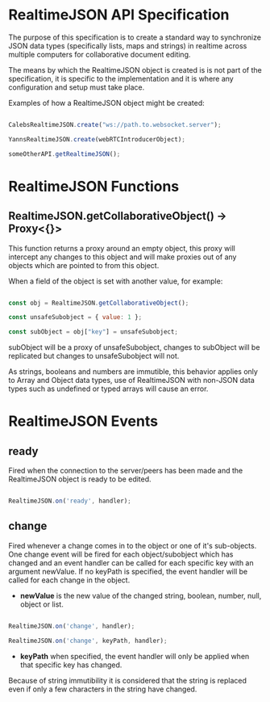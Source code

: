 # RealtimeJSON API Specification

The purpose of this specification is to create a standard way to synchronize JSON data types (specifically lists, maps and strings) in realtime across multiple computers for collaborative document editing.

The means by which the RealtimeJSON object is created is is not part of the specification, it is specific to the implementation and it is where any configuration and setup must take place.

Examples of how a RealtimeJSON object might be created:

```javascript

CalebsRealtimeJSON.create("ws://path.to.websocket.server");

YannsRealtimeJSON.create(webRTCIntroducerObject);

someOtherAPI.getRealtimeJSON();

```

# RealtimeJSON Functions

## RealtimeJSON.getCollaborativeObject() -> Proxy<{}>

This function returns a proxy around an empty object, this proxy will intercept any changes to this object and will make proxies out of any objects which are pointed to from this object.

When a field of the object is set with another value, for example:

```javascript

const obj = RealtimeJSON.getCollaborativeObject();

const unsafeSubobject = { value: 1 };

const subObject = obj["key"] = unsafeSubobject;

```

subObject will be a proxy of unsafeSubobject, changes to subObject will be replicated but changes to unsafeSubobject will not.

As strings, booleans and numbers are immutible, this behavior applies only to Array and Object data types, use of RealtimeJSON with non-JSON data types such as undefined or typed arrays will cause an error.


# RealtimeJSON Events

## ready

Fired when the connection to the server/peers has been made and the RealtimeJSON object is ready to be edited.

```javascript

RealtimeJSON.on('ready', handler);

```

## change

Fired whenever a change comes in to the object or one of it's sub-objects. One change event will be fired for each object/subobject which has changed and an event handler can be called for each specific key with an argument newValue. If no keyPath is specified, the event handler will be called for each change in the object.

* **newValue** is the new value of the changed string, boolean, number, null, object or list.

```javascript

RealtimeJSON.on('change', handler);

RealtimeJSON.on('change', keyPath, handler);

```

* **keyPath** when specified, the event handler will only be applied when that specific key has changed.

Because of string immutibility it is considered that the string is replaced even if only a few characters in the string have changed.
